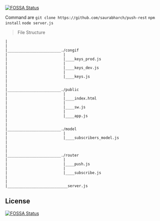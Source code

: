 [![FOSSA Status](https://app.fossa.io/api/projects/git%2Bgithub.com%2Fsaurabharch%2Fpush-rest.svg?type=shield)](https://app.fossa.io/projects/git%2Bgithub.com%2Fsaurabharch%2Fpush-rest?ref=badge_shield)

Command are
```git clone https://github.com/saurabharch/push-rest```
```npm install```
```node server.js```
>File Structure
```
|
|
|________________________./congif
|                         |
|                         |____keys_prod.js
|                         |
|                         |____keys_dev.js
|                         |
|                         |____keys.js
|
|
|________________________./public
|                         |
|                         |____index.html
|                         |
|                         |____sw.js
|                         |
|                         |____app.js
|
|
|________________________./model
|                         |
|                         |____subscribers_model.js
|
|
|
|________________________./router
|                         |
|                         |____push.js
|                         |
|                         |____subscribe.js
|
|
|___________________________server.js

```



## License
[![FOSSA Status](https://app.fossa.io/api/projects/git%2Bgithub.com%2Fsaurabharch%2Fpush-rest.svg?type=large)](https://app.fossa.io/projects/git%2Bgithub.com%2Fsaurabharch%2Fpush-rest?ref=badge_large)